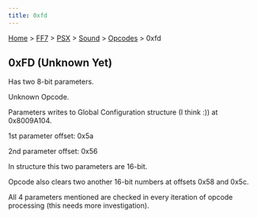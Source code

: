 ```yaml
---
title: 0xfd
---
```


[Home](Main%20Page.md) > [FF7](FF7.md) > [PSX](FF7/PSX.md) > [Sound](FF7/PSX/Sound.md) > [Opcodes](FF7/PSX/Sound/Opcodes.md) > 0xfd

## 0xFD (Unknown Yet)

Has two 8-bit parameters.

Unknown Opcode.

Parameters writes to Global Configuration structure (I think :)) at
0x8009A104.

1st parameter offset: 0x5a

2nd parameter offset: 0x56

In structure this two parameters are 16-bit.

Opcode also clears two another 16-bit numbers at offsets 0x58 and 0x5c.

All 4 parameters mentioned are checked in every iteration of opcode
processing (this needs more investigation).
